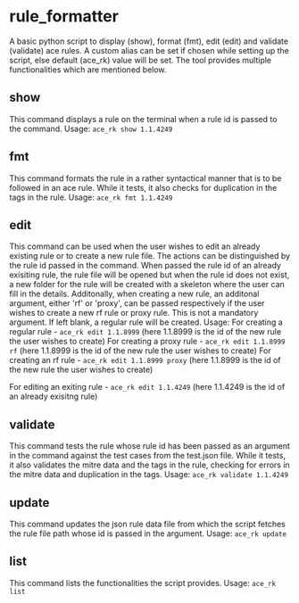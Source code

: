 # rule_formatter
A basic python script to display (show), format (fmt), edit (edit) and validate (validate) ace rules.
A custom alias can be set if chosen while setting up the script, else default (ace_rk) value will be set.
The tool provides multiple functionalities which are mentioned below.

## show
This command displays a rule on the terminal when a rule id is passed to the command. 
Usage:
  `ace_rk show 1.1.4249`

## fmt
This command formats the rule in a rather syntactical manner that is to be followed in an ace rule. While it tests, it also checks for duplication in the tags in the rule.
Usage:
  `ace_rk fmt 1.1.4249`

## edit
This command can be used when the user wishes to edit an already existing rule or to create a new rule file. The actions can be distinguished by the rule id passed in the command. When passed the rule id of an already exisiting rule, the rule file will be opened but when the rule id does not exist, a new folder for the rule will be created with a skeleton where the user can fill in the details. 
Additonally, when creating a new rule, an additonal argument, either 'rf' or 'proxy', can be passed respectively if the user wishes to create a new rf rule or proxy rule. This is not a mandatory argument. If left blank, a regular rule will be created.
Usage:
  For creating a regular rule - `ace_rk edit 1.1.8999`       (here 1.1.8999 is the id of the new rule the user wishes to create)
  For creating a proxy rule   - `ace_rk edit 1.1.8999 rf`    (here 1.1.8999 is the id of the new rule the user wishes to create)
  For creating an rf rule     - `ace_rk edit 1.1.8999 proxy` (here 1.1.8999 is the id of the new rule the user wishes to create)

  For editing an exiting rule - `ace_rk edit 1.1.4249`       (here 1.1.4249 is the id of an already exisitng rule)

## validate
This command tests the rule whose rule id has been passed as an argument in the command against the test cases from the test.json file. While it tests, it also validates the mitre data and the tags in the rule, checking for errors in the mitre data and duplication in the tags.
Usage:
  `ace_rk validate 1.1.4249`

## update
This command updates the json rule data file from which the script fetches the rule file path whose id is passed in the argument.
Usage:
  `ace_rk update`

## list
This command lists the functionalities the script provides.
Usage:
  `ace_rk list`
